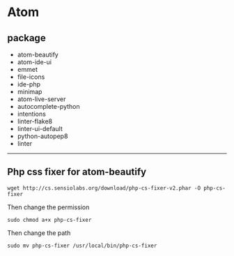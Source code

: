 # Atom 

## package

* atom-beautify
* atom-ide-ui
* emmet
* file-icons
* ide-php
* minimap
* atom-live-server
* autocomplete-python
* intentions
* linter-flake8
* linter-ui-default
* python-autopep8
* linter

----

## Php css fixer for atom-beautify

```
wget http://cs.sensiolabs.org/download/php-cs-fixer-v2.phar -O php-cs-fixer
```

Then change the permission

```
sudo chmod a+x php-cs-fixer
```

Then change the path

```
sudo mv php-cs-fixer /usr/local/bin/php-cs-fixer
```